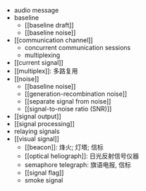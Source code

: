 - audio message
- baseline
    - [[baseline draft]]
    - [[baseline noise]]
- [[communication channel]]
    - concurrent communication sessions
    - multiplexing
- [[current signal]]
- [[multiplex]]: 多路复用
- [[noise]]
    - [[baseline noise]]
    - [[generation-recombination noise]]
    - [[separate signal from noise]]
    - [[signal-to-noise ratio (SNR)]]
- [[signal output]]
- [[signal processing]]
- relaying signals
- [[visual signal]]
    - [[beacon]]: 烽火; 灯塔; 信标
    - [[optical heliograph]]: 日光反射信号仪器
    - semaphore telegraph: 旗语电报, 信标
    - [[signal flag]]
    - smoke signal
